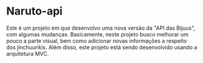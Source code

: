 # Naruto-api
Este é um projeto em que desenvolvo uma nova versão da "API das Bijuus", com algumas mudanças. Basicamente, neste projeto busco melhorar um pouco a parte visual, bem como adicionar novas informações a respeito dos jinchuurikis. Além disso, este projeto está sendo desenvolvido usando a arquitetura MVC.

